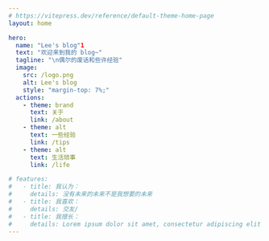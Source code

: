 ```yaml
---
# https://vitepress.dev/reference/default-theme-home-page
layout: home

hero:
  name: "Lee's blog"1
  text: "欢迎来到我的 blog~"
  tagline: "\n偶尔的废话和些许经验"
  image:
    src: /logo.png
    alt: Lee's blog
    style: "margin-top: 7%;"
  actions:
    - theme: brand
      text: 关于
      link: /about
    - theme: alt
      text: 一些经验
      link: /tips
    - theme: alt
      text: 生活琐事
      link: /life

# features:
#   - title: 我认为：
#     details: 没有未来的未来不是我想要的未来
#   - title: 我喜欢：
#     details: 交友/
#   - title: 我擅长：
#     details: Lorem ipsum dolor sit amet, consectetur adipiscing elit
---
```

